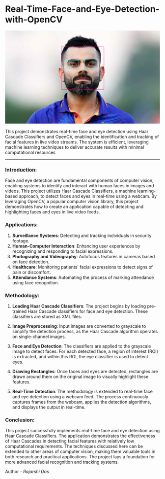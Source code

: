 # Real-Time-Face-and-Eye-Detection-with-OpenCV

![Virat Kohli](https://github.com/rdcodings/Real-Time-Face-and-Eye-Detection-with-OpenCV/blob/9296cfa1f8e41904a77cd707cfcfaa242ca33d47/vk.png)

This project demonstrates real-time face and eye detection using Haar Cascade Classifiers and OpenCV, enabling the identification and tracking of facial features in live video streams. The system is efficient, leveraging machine learning techniques to deliver accurate results with minimal computational resources

---

### Introduction:
Face and eye detection are fundamental components of computer vision, enabling systems to identify and interact with human faces in images and videos. This project utilizes Haar Cascade Classifiers, a machine learning-based approach, to detect faces and eyes in real-time using a webcam. By leveraging OpenCV, a popular computer vision library, this project demonstrates how to create an application capable of detecting and highlighting faces and eyes in live video feeds.

### Applications:
1. **Surveillance Systems**: Detecting and tracking individuals in security footage.
2. **Human-Computer Interaction**: Enhancing user experiences by recognizing and responding to facial expressions.
3. **Photography and Videography**: Autofocus features in cameras based on face detection.
4. **Healthcare**: Monitoring patients' facial expressions to detect signs of pain or discomfort.
5. **Attendance Systems**: Automating the process of marking attendance using face recognition.

### Methodology:
1. **Loading Haar Cascade Classifiers**: The project begins by loading pre-trained Haar Cascade classifiers for face and eye detection. These classifiers are stored as XML files.
   
2. **Image Preprocessing**: Input images are converted to grayscale to simplify the detection process, as the Haar Cascade algorithm operates on single-channel images.

3. **Face and Eye Detection**: The classifiers are applied to the grayscale image to detect faces. For each detected face, a region of interest (ROI) is extracted, and within this ROI, the eye classifier is used to detect eyes.

4. **Drawing Rectangles**: Once faces and eyes are detected, rectangles are drawn around them on the original image to visually highlight these features.

5. **Real-Time Detection**: The methodology is extended to real-time face and eye detection using a webcam feed. The process continuously captures frames from the webcam, applies the detection algorithms, and displays the output in real-time.

### Conclusion:
This project successfully implements real-time face and eye detection using Haar Cascade Classifiers. The application demonstrates the effectiveness of Haar Cascades in detecting facial features with relatively low computational requirements. The techniques discussed here can be extended to other areas of computer vision, making them valuable tools in both research and practical applications. The project lays a foundation for more advanced facial recognition and tracking systems.

Author - *Rajarshi Das*
